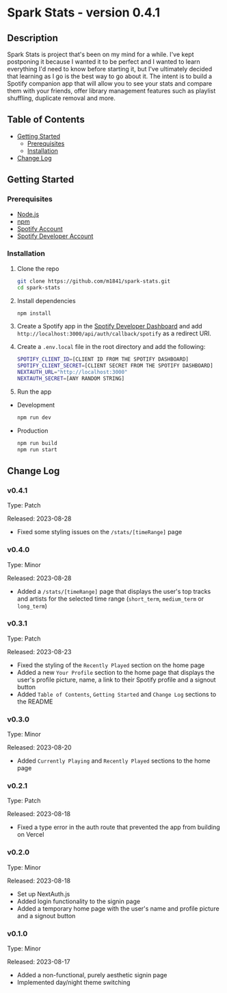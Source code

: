 # Spark Stats - version 0.4.1

## Description

Spark Stats is project that's been on my mind for a while. I've kept postponing it because I wanted it to be perfect and I wanted to learn everything I'd need to know before starting it, but I've ultimately decided that learning as I go is the best way to go about it. The intent is to build a Spotify companion app that will allow you to see your stats and compare them with your friends, offer library management features such as playlist shuffling, duplicate removal and more.

## Table of Contents

-   [Getting Started](#getting-started)
    -   [Prerequisites](#prerequisites)
    -   [Installation](#installation)
-   [Change Log](#change-log)

## Getting Started

### Prerequisites

-   [Node.js](https://nodejs.org/en/)
-   [npm](https://www.npmjs.com/)
-   [Spotify Account](https://www.spotify.com/ro-ro/signup)
-   [Spotify Developer Account](https://accounts.spotify.com/en/login?continue=https%3A%2F%2Faccounts.spotify.com%2Foauth2%2Fv2%2Fauth%3Fresponse_type%3Dnone%26client_id%3Dcfe923b2d660439caf2b557b21f31221%26scope%3Demail%2Bopenid%2Bprofile%2Buser-self-provisioning%26redirect_uri%3Dhttps%253A%252F%252Fdeveloper.spotify.com%252Floggedin%26state%3D49db3676-37ae-4f42-b845-ba21844edff7)

### Installation

1. Clone the repo

    ```bash
    git clone https://github.com/m1841/spark-stats.git
    cd spark-stats
    ```

2. Install dependencies

    ```bash
    npm install
    ```

3. Create a Spotify app in the [Spotify Developer Dashboard](https://developer.spotify.com/dashboard/applications) and add `http://localhost:3000/api/auth/callback/spotify` as a redirect URI.

4. Create a `.env.local` file in the root directory and add the following:

    ```bash
    SPOTIFY_CLIENT_ID=[CLIENT ID FROM THE SPOTIFY DASHBOARD]
    SPOTIFY_CLIENT_SECRET=[CLIENT SECRET FROM THE SPOTIFY DASHBOARD]
    NEXTAUTH_URL="http://localhost:3000"
    NEXTAUTH_SECRET=[ANY RANDOM STRING]
    ```

5. Run the app

-   Development
    ```bash
    npm run dev
    ```
-   Production
    ```bash
    npm run build
    npm run start
    ```

## Change Log

### v0.4.1

Type: Patch

Released: 2023-08-28

-   Fixed some styling issues on the `/stats/[timeRange]` page

### v0.4.0

Type: Minor

Released: 2023-08-28

-   Added a `/stats/[timeRange]` page that displays the user's top tracks and artists for the selected time range (`short_term`, `medium_term` or `long_term`)

### v0.3.1

Type: Patch

Released: 2023-08-23

-   Fixed the styling of the `Recently Played` section on the home page
-   Added a new `Your Profile` section to the home page that displays the user's profile picture, name, a link to their Spotify profile and a signout button
-   Added `Table of Contents`, `Getting Started` and `Change Log` sections to the README

### v0.3.0

Type: Minor

Released: 2023-08-20

-   Added `Currently Playing` and `Recently Played` sections to the home page

### v0.2.1

Type: Patch

Released: 2023-08-18

-   Fixed a type error in the auth route that prevented the app from building on Vercel

### v0.2.0

Type: Minor

Released: 2023-08-18

-   Set up NextAuth.js
-   Added login functionality to the signin page
-   Added a temporary home page with the user's name and profile picture and a signout button

### v0.1.0

Type: Minor

Released: 2023-08-17

-   Added a non-functional, purely aesthetic signin page
-   Implemented day/night theme switching
